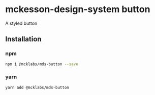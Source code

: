# mckesson-design-system button
A styled button

## Installation

### npm
```bash
npm i @mcklabs/mds-button --save
```

### yarn
```bash
yarn add @mcklabs/mds-button
```